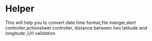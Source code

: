 # Helper
This will help you to convert date time format,file manger,alert controller,actionsheet controller, distance between two latitude and longitude ,Url validation


